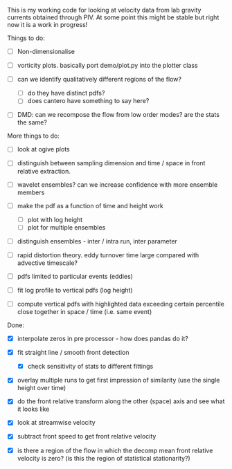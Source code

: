 This is my working code for looking at velocity data from lab gravity currents
obtained through PIV. At some point this might be stable but right now it is a
work in progress!

Things to do:

- [ ] Non-dimensionalise

- [ ] vorticity plots. basically port demo/plot.py into the plotter
  class

- [ ] can we identify qualitatively different regions of the flow?
    - [ ] do they have distinct pdfs?
    - [ ] does cantero have something to say here?

- [ ] DMD: can we recompose the flow from low order modes? are the
  stats the same?


More things to do:

- [ ] look at ogive plots

- [ ] distinguish between sampling dimension and time / space in
  front relative extraction.

- [ ] wavelet ensembles? can we increase confidence with more
  ensemble members

- [ ] make the pdf as a function of time and height work
    - [ ] plot with log height
    - [ ] plot for multiple ensembles

- [ ] distinguish ensembles - inter / intra run, inter parameter

- [ ] rapid distortion theory. eddy turnover time large compared
  with advective timescale?

- [ ] pdfs limited to particular events (eddies)

- [ ] fit log profile to vertical pdfs (log height)

- [ ] compute vertical pdfs with highlighted data exceeding certain
  percentile close together in space / time (i.e. same event)


Done:

- [x] interpolate zeros in pre processor - how does pandas do it?

- [x] fit straight line / smooth front detection
    - [x] check sensitivity of stats to different fittings

- [x] overlay multiple runs to get first impression of similarity
  (use the single height over time)

- [x] do the front relative transform along the other (space) axis
  and see what it looks like

- [x] look at streamwise velocity
- [x] subtract front speed to get front relative velocity
- [x] is there a region of the flow in which the decomp mean front
  relative velocity is zero? (is this the region of statistical
  stationarity?)
